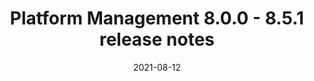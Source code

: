 ---
title: Platform Management 8.0.0 - 8.5.1 release notes
linkTitle: Platform Management 8.0.0 - 8.5.1 release notes
description: 
weight: 300
simple_list: true
date: 2021-08-12
---